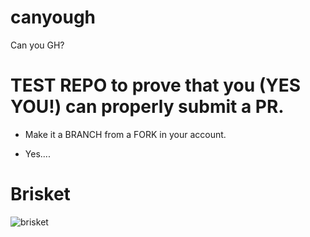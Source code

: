 # canyough
Can you GH?

# TEST REPO to prove that you (YES YOU!) can properly submit a PR.

* Make it a BRANCH from a FORK in your account.

* Yes....
  
# Brisket

![brisket](https://cdn.discordapp.com/attachments/936426864845680640/1144069620446265354/brisket.png)
